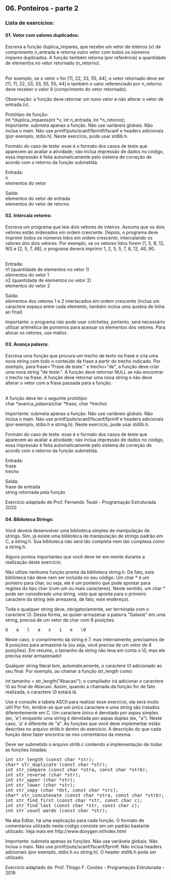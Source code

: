 <h2>06. Ponteiros - parte 2</h2>

<h3>Lista de exercícios: </h3>

<h4>01. Vetor com valores duplicados:</h4>
Escreva a função duplica_impares, que recebe um vetor de inteiros (v) de comprimento n_entrada e retorna outro vetor com todos os números ímpares duplicados. A função também retorna (por referência) a quantidade de elementos no vetor retornado (n_retorno).
<p><br>
Por exemplo, se o vetor v for [11, 22, 33, 55, 44], o vetor retornado deve ser [11, 11, 22, 33, 33, 55, 55, 44] e também o valor referenciado por n_retorno deve receber o valor 8 (comprimento do vetor retornado).
<p>
Observação: a função deve retornar um novo vetor e não alterar o vetor de entrada (v).
<p>
Protótipo da função:<br>
int *duplica_impares(int *v, int n_entrada, int *n_retorno);<br>
Importante: submeta apenas a função. Não use variáveis globais. Não inclua o main. Não use printf/puts/scanf/fprintf/fscanf e headers adicionais (por exemplo, stdio.h). Neste exercício, pode usar stdlib.h.
<p>
Formato do caso de teste: esse é o formato dos casos de teste que aparecem ao avaliar a atividade; não inclua impressão de dados no código, essa impressão é feita automaticamente pelo sistema de correção de acordo com o retorno da função submetida.
<p>
Entrada:<br>
n<br>
elementos do vetor
<p>
Saída:<br>
elementos do vetor de entrada<br>
elementos do vetor de retorno

  
<h4>02. Intercala vetores:</h4>  
Escreva um programa que leia dois vetores de inteiros. Assuma que os dois vetores estão ordenados em ordem crescente. Depois, o programa deve imprimir todos os números lidos em ordem crescente, intercalando os valores dos dois vetores. Por exemplo, se os vetores lidos forem [1, 5, 8, 12, 90] e [2, 5, 7, 46], o programa deverá imprimir 1, 2, 5, 5, 7, 8, 12, 46, 90.
<p><br>
Entrada:<br>
n1 (quantidade de elementos no vetor 1)<br>
elementos do vetor 1<br>
n2 (quantidade de elementos no vetor 2)<br>
elementos do vetor 2
<p>
Saída:<br>
elementos dos vetores 1 e 2 interlacados em ordem crescente (inclua um caractere espaço entre cada elemento, também inclua uma quebra de linha ao final)
<p>
Importante: o programa não pode usar colchetes, portanto, será necessário utilizar aritmética de ponteiros para acessar os elementos dos vetores. Para alocar os vetores, use malloc.
  
<h4>03. Avança palavra:</h4>    
Escreva uma função que procura um trecho de texto na frase e cria uma nova string com todo o conteúdo da frase a partir do trecho indicado. Por exemplo, para frase="Frase de teste." e trecho="de", a função deve criar uma nova string "de teste.". A função deve retornar NULL se não encontrar o trecho na frase. A função deve retornar uma nova string e não deve alterar o vetor com a frase passada para a função.
<p><br>
A função deve ter o seguinte protótipo:<br>
char *avanca_palavra(char *frase, char *trecho)
<p>
Importante: submeta apenas a função. Não use variáveis globais. Não inclua o main. Não use printf/puts/scanf/fscanf/fprintf e headers adicionais (por exemplo, stdio.h e string.h). Neste exercício, pode usar stdlib.h.
<p>
Formato do caso de teste: esse é o formato dos casos de teste que aparecem ao avaliar a atividade; não inclua impressão de dados no código, essa impressão é feita automaticamente pelo sistema de correção de acordo com o retorno da função submetida.
<p>
Entrada:<br>
frase<br>
trecho
<p>
Saída:<br>
frase de entrada<br>
string retornada pela função
<p>
Exercício adaptado de Prof. Fernando Teubl - Programação Estruturada 2020

<h4>04. Biblioteca Strings:</h4>    
Você deverá desenvolver uma biblioteca simples de manipulação de strings. Sim, já existe uma biblioteca de manipulação de strings padrão em C, a string.h. Sua biblioteca não será tão completa nem tão complexa como a string.h.
<p>
Alguns pontos importantes que você deve ter em mente durante a realização deste exercício:
<p>
Não utilize nenhuma função pronta da biblioteca string.h. De fato, esta biblioteca não deve nem ser incluída no seu código.
Um char * é um ponteiro para char, ou seja, ele é um ponteiro que pode apontar para regiões do tipo char (com um ou mais caracteres). Neste sentido, um char * pode ser considerado uma string, visto que aponta para o primeiro caractere da string (ele armazena, de fato, este endereço).
<p>
  Toda e qualquer string deve, obrigatoriamente, ser terminada com o caractere \0. Dessa forma, se quiser armazenar a palavra "Galaxie" em uma string, precisa de um vetor de char com 8 posições.
<pre>
G	a	l	a	x	i	e	\0
</pre>
Neste caso, o comprimento da string é 7, mas internamente, precisamos de 8 posições para armazená-la (ou seja, você precisa de um vetor de 8 posições). Em resumo, o tamanho da string não leva em conta o \0, mas ele precisa estar armazenado!
<p>
Qualquer string literal tem, automaticamente, o caractere \0 adicionado ao seu final. Por exemplo, ao chamar a função str_length como:
<p>
     int tamanho = str_length("Abacaxi");   
o compilador irá adicionar o caractere \0 ao final de Abacaxi. Assim, quando a chamada da função for de fato realizada, o caractere \0 estará lá.
<p>
Use e consulte a tabela ASCII para realizar esse exercício, ela será muito útil!
Por fim, lembre-se que um único caractere e uma string são tratados diferentemente em C. Um caractere único é denotado por aspas simples (ex, 'a') enquanto uma string é denotada por aspas duplas (ex, "a"). Neste caso, 'a' é diferente de "a".
As funções que você deve implementar estão descritas no arquivo strlib.h dentro do exercício. A descrição do que cada função deve fazer encontra-se nos comentários da mesma.
<p>
Deve ser submetido o arquivo strlib.c contendo a implementação de todas as funções listadas:
<pre>
int str_length (const char *str);
char* str_duplicate (const char *str);
int str_compare (const char *stra, const char *strb);
int str_reverse (char *str);
int str_upper (char *str);
int str_lower (char *str);
int str_copy (char *dst, const char *src);
char* str_concatenate (const char *stra, const char *strb);
int str_find_first (const char *str, const char c);
int str_find_last (const char *str, const char c);
int str_count_words (const char *str);
</pre>
Na aba Editar, há uma explicação para cada função. O formato de comentários utilizado neste código consiste em um padrão bastante utilizado. Veja mais em http://www.doxygen.nl/index.html
<p>
Importante: submeta apenas as funções. Não use variáveis globais. Não inclua o main. Não use printf/puts/scanf/fscanf/fprintf. Não inclua headers adicionais (por exemplo, stdio.h ou string.h). O header stdlib.h pode ser utilizado.
<p>
Exercício adaptado de: Prof. Thiago F. Covões - Programação Estruturada - 2019

